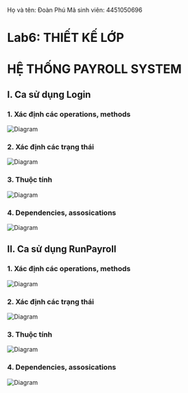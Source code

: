 Họ và tên: Đoàn Phú   Mã sinh viên: 4451050696
# **Lab6: THIẾT KẾ LỚP**
# **HỆ THỐNG PAYROLL SYSTEM**

## I. Ca sử dụng Login
### 1. Xác định các operations, methods
![Diagram](https://www.planttext.com/api/plantuml/png/b98_JiCm5CRtTuet5ebS80EgA69Yed009tcaLXmxyfzM4MBgmCm944882QbYJmO6AkxX4t05d40RgMM0oVRdz_q-loT_jczZOvcshXG0fk0IjJ84OBaLX1F1Z263qVSEJpZBDIi18EtFfqgNPoeFhcj0T8QqP2N5EBMQo_mmQ5KeMoYTRRGWPTnKWjNdP9omeuCOZvKIn2JSRB0zSgAarKe8qXqxdL5QJ5rISZlQozbB-Grw6LmNB14KS3dPxjY5TolWd0cUCKkz-a_-WF_p4CAZXj55KQOMCZhQRJl6tBShZlNxYyFKDyyErtVhfSnHpdopgc2dVW1jMutHQbVZt3TF4jEF1pI-lSVCjwyek6zl7MnBWrlGbVrnnrY4-sKP_0mJtpo6r7vIC2QPXS_o1G00__y30000)

### 2. Xác định các trạng thái

![Diagram](https://www.planttext.com/api/plantuml/png/R8yn2W9134NxVuhKmbvW2raB1Gkh1Hkn66QY3iPPp6HEP-6Hl8BhiB0eDldavVFvUJsUNJQdLcu2v6jCf4DcmA89Ks_Ec7P3OC5XSQIcMT8s2ECpwhPt4eEpcCujATyBPyFCgcMjEcXB9oTZyCzjLUp2oQAV8amBunjMtyP5ASgOT2xonziNxpbdJ5hPM1v0nocCZxu1003__mC0)

### 3. Thuộc tính
![Diagram](https://www.planttext.com/api/plantuml/png/P90n3i8m34Ltdy8ZI7213AYY4XDCm052QvMeQGnEAeGgJiR0aRW2QOMAI3VB_l_vs-_dA_D1IsWR2-1hur3O4q0mmHBcLdkFEox9GZ7K6vPcovLn7RIUnEc65Ew365V19GfkBENOUC3NDJXoTa7OMf8Ei3XJKSzIn09JnbpXcjcITZ_QCReE-cGfSd2I0YUCsCAAGc-RRFpdZzVXShbAKoiKkhRa0q0owSLZA5HH97S0oCYLyQyV0000__y30000)

### 4. Dependencies, assosications
![Diagram](https://www.planttext.com/api/plantuml/png/P9112i9034NtEKMM2ke1kf1YmPMkr0ECCw4MfqcPcI9IF9aBZ-GL78jKEjs5vF-NdxoVhzm7vK9RMm1_hHYTU088LR24XLNUuruCMT1zlHLNxwIik8FMasDLKuQ7u2ekeOc2cpWpD1xmS_MEGZWuiPPS1wWlfA-p5B70b37FS2DYIV6VTegkepfRYXoSfC098xQmfF2rJJQE-SDrk5ojqzGP6cg8YVKT89dr-Y4NZgIG4vlutmy0003__mC0)


## II. Ca sử dụng RunPayroll
### 1. Xác định các operations, methods
![Diagram](https://www.planttext.com/api/plantuml/png/T5F1Ri8m3BtdAto40pzGJOZHxO2qQMZm0oQrIaH8gYH5gYg-R8TzqdvX3ciW3FNIrdxFJ_Qp-_FrlV01NMYFMWX_K0QSzII4rEWzR3eVw5XgAm-z0AWfbArpPC8B1YeWFiLPY8m6izaSrjWvgtLfJOXlSWK4f-gQN19-O4Jv1hjF3Z9jW3SLfHjjE-9aZ9vUXt3EC3JEIadU3uAJQG4dgwe8IPIjPfK4tMII0fFVhQ4kpl3GKJu9DuCxP5z6MN9FyZ02Bz6CGLk7ngCCofeHHkfQYEHTb8jsXLjjSIS4y7n2fN6dUTQbjPem9i6JgJBUP4nWUgiw_rjOCg8NgIzus4fGHvBegW7OSbXoE1TDw-IUYpzSHSuFyFekoJlb8qjQ4yKYAnEcZvklI5EWZ0Z57_6o_JDaVLzM4mqRrFZBK60WRVzoHegFcWBRTZsXw-oPDVqrcURlnOfbDtpVfXOUDRekkognOC_vt_e5003__mC0)

### 2. Xác định các trạng thái

![Diagram](https://www.planttext.com/api/plantuml/png/R8yn2W9134NxVuhKmbvW2raB1Gkh1Hkn66QY3iPPp6HEP-6Hl8BhiB0eDldavVFvUJsUNJQdLcu2v6jCf4DcmA89Ks_Ec7P3OC5XSQIcMT8s2ECpwhPt4eEpcCujATyBPyFCgcMjEcXB9oTZyCzjLUp2oQAV8amBunjMtyP5ASgOT2xonziNxpbdJ5hPM1v0nocCZxu1003__mC0)

### 3. Thuộc tính
![Diagram](https://www.planttext.com/api/plantuml/png/T99HQiCm38RVTGfTe1S88tJDzb3OQ5bx0TKLgQbh1zaTXD2JxM57sXKcZwHBA7c98_to9_t2Fr_VovX8qlNY0EBPUfGG6S0uYX5tRKnygLmmvmuGQqxLLOHzUg741UOlt016PRXObBYbLe9pLV0fdom59h5rpJA07oeolg7sGuCH6_7DPdJZGikQpD7JQn-MAkVk3wpn38gX0wcZsIfpOdEUaLVavwIza8zaaWr-fc8O6s1mdN7PQFg_Mqn0YC-VP1qTd9fTXU2OVEzoihV1LGT34tnOJh8NDYJ7NjXhM6bOGdCLSzBB6pcon5xUJf8bm0r7FVzsb2UtYblxf7-Uame5lWVFxMJ6aQ7kdXpcx62jY9q-1rz394ToPsWjBDaVzId-0W00__y30000)

### 4. Dependencies, assosications
![Diagram]()
